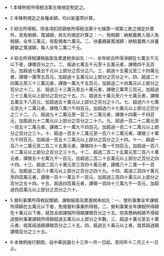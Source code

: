 * 1 本條例依所得稅法第五條規定制定之。

* 2 本條例規定之各種金額，均以新臺幣計算。

* 3 綜合所得稅，除各項扣除額依所得稅法第十七條第一項第三款之規定計算外，其免稅額、寬減額，依左列規定計算之：一、免稅額：納稅義務人個人免稅額，全年三萬元，有配偶者六萬元。二、扶養親屬寬減額：納稅義務人扶養親屬之寬減額，每人全年二萬二千元。

* 4 綜合所得稅課稅級距及累進稅率如左：一、全年綜合所得淨額在七萬五千元以下者，課徵百分之六。二、超過七萬五千元至十五萬元者，課徵四千五百元，加超過七萬五千元以上部分之百分之八。三、超過十五萬元至二十四萬元者，課徵一萬零五百元，加超過十五萬元以上部分之百分之十。四、超過二十四萬元至三十三萬元者，課徵一萬九千五百元，加超過二十四萬元以上部分之百分之十二。五、超過三十三萬元至五十萬元者，課徵三萬零三百元，加超過三十三萬元以上部分之百分之十五。六、超過五十萬元至六十七萬元者，課徵五萬五千八百元，加超過五十萬元以上部分之百分之十八。七、超過六十七萬元至九十二萬元者，課徵八萬六千四百元，加超過六十七萬元以上部分之百分之二十二。八、超過九十二萬元至一百二十二萬元者，課徵十四萬一千四百元，加超過九十二萬元以上部分之百分之二十六。九、超過一百二十二萬元至一百五十二萬元者，課徵二十一萬九千四百元，加超過一百二十二萬元以上部分之百分之三十。十、超過一百五十二萬元至一百八十二萬元者，課徵三十萬九千四百元，加超過一百五十二萬元以上部分之百分之三十四。十一、超過一百八十二萬元至二百二十五萬元者，課徵四十一萬一千四百元，加超過一百八十二萬元以上部分之百分之三十九。十二、超過二百二十五萬元至二百八十萬元者，課徵五十七萬九千一百元，加超過二百二十五萬元以上部分之百分之四十四。十三、超過二百八十萬元至三百四十萬元者，課徵八十二萬一千一百元，加超過二百八十萬元以上部分之百分之四十九。十四、超過三百四十萬元至四百萬元者，課徵一百十一萬五千一百元，加超過三百四十萬元以上部分之百分之五十四。十五、超過四百萬元者，課徵一百四十三萬九千一百元，加超過四百萬元以上部分之百分之六十。

* 5 營利事業所得稅起徵額、課稅級距及累進稅率如左：一、營利事業全年課稅所得額在五萬元以下者，免徵營利事業所得稅。二、營利事業全年課稅所得額在十萬元以下者，就其全部課稅所得額課徵百分之十五。但其應納稅額不得超過營利事業課稅所得額超過五萬元以上部分之半數。三、超過十萬元至五十萬元者，就其超過額課徵百分之二十五。四、超過五十萬元以上者，就其超過額課徵百分之三十五。

* 6 本條例施行期間，自中華民國七十三年一月一日起，至同年十二月三十一日止。

